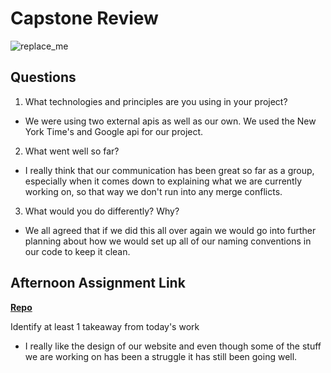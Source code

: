 # Capstone Review

![replace_me](https://codeworks.blob.core.windows.net/public/assets/img/illustrations/placeholder.svg)

## Questions

1. What technologies and principles are you using in your project?

-   We were using two external apis as well as our own. We used the New York Time's and Google api for our project.

2. What went well so far?

-  I really think that our communication has been great so far as a group, especially when it comes down to explaining what we are currently working on, so that way we don't run into any merge conflicts.

3. What would you do differently? Why?

- We all agreed that if we did this all over again we would go into further planning about how we would set up all of our naming conventions in our code to keep it clean.

## Afternoon Assignment Link

**[Repo](https://github.com/smithtaylord/page-turn-dot-book)**

Identify at least 1 takeaway from today's work

- I really like the design of our website and even though some of the stuff we are working on has been a struggle it has still been going well.